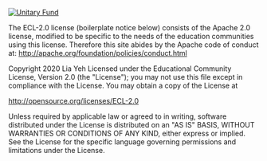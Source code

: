[![Unitary Fund](https://img.shields.io/badge/Supported%20By-UNITARY%20FUND-brightgreen.svg?style=for-the-badge)](http://unitary.fund)

  The ECL-2.0 license (boilerplate notice below) consists of the Apache 2.0 license, modified to be specific to the needs of the education communities using this license.  Therefore this site abides by the Apache code of conduct at: http://apache.org/foundation/policies/conduct.html

  Copyright 2020 Lia Yeh Licensed under the
  Educational Community License, Version 2.0 (the "License"); you may
  not use this file except in compliance with the License. You may
  obtain a copy of the License at
  
  http://opensource.org/licenses/ECL-2.0

  Unless required by applicable law or agreed to in writing,
  software distributed under the License is distributed on an "AS IS"
  BASIS, WITHOUT WARRANTIES OR CONDITIONS OF ANY KIND, either express
  or implied. See the License for the specific language governing
  permissions and limitations under the License.
